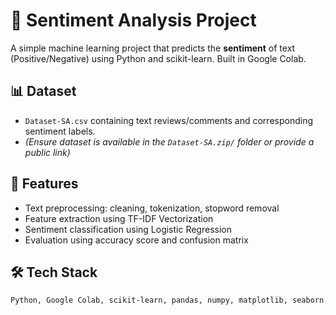 # 🧠 Sentiment Analysis Project

A simple machine learning project that predicts the **sentiment** of text (Positive/Negative) using Python and scikit-learn. Built in Google Colab.

## 📊 Dataset
- `Dataset-SA.csv` containing text reviews/comments and corresponding sentiment labels.
- *(Ensure dataset is available in the `Dataset-SA.zip/` folder or provide a public link)*

## 📌 Features
- Text preprocessing: cleaning, tokenization, stopword removal
- Feature extraction using TF-IDF Vectorization
- Sentiment classification using Logistic Regression
- Evaluation using accuracy score and confusion matrix

## 🛠️ Tech Stack
```bash
Python, Google Colab, scikit-learn, pandas, numpy, matplotlib, seaborn, wordcloud

